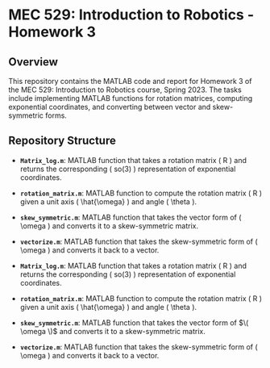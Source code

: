 # MEC 529: Introduction to Robotics - Homework 3

## Overview
This repository contains the MATLAB code and report for Homework 3 of the MEC 529: Introduction to Robotics course, Spring 2023. 
The tasks include implementing MATLAB functions for rotation matrices, computing exponential coordinates, and converting between vector and skew-symmetric forms.

## Repository Structure
- **`Matrix_log.m`**: MATLAB function that takes a rotation matrix \( R \) and returns the corresponding \( so(3) \) representation of exponential coordinates.
- **`rotation_matrix.m`**: MATLAB function to compute the rotation matrix \( R \) given a unit axis \( \hat{\omega} \) and angle \( \theta \).
- **`skew_symmetric.m`**: MATLAB function that takes the vector form of \( \omega \) and converts it to a skew-symmetric matrix.
- **`vectorize.m`**: MATLAB function that takes the skew-symmetric form of \( \omega \) and converts it back to a vector.

- **`Matrix_log.m`**: MATLAB function that takes a rotation matrix \( R \) and returns the corresponding \( so(3) \) representation of exponential coordinates.
- **`rotation_matrix.m`**: MATLAB function to compute the rotation matrix \( R \) given a unit axis \( \hat{\omega} \) and angle \( \theta \).
- **`skew_symmetric.m`**: MATLAB function that takes the vector form of $\( \omega \)$ and converts it to a skew-symmetric matrix.
- **`vectorize.m`**: MATLAB function that takes the skew-symmetric form of \( \omega \) and converts it back to a vector.
